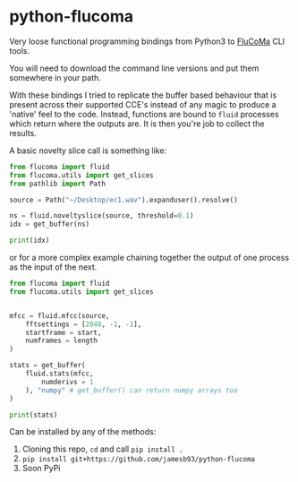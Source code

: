 # python-flucoma

Very loose functional programming bindings from Python3 to [FluCoMa](https://www.flucoma.org) CLI tools.

You will need to download the command line versions and put them somewhere in your path.

With these bindings I tried to replicate the buffer based behaviour that is present across their supported CCE's instead of any magic to produce a 'native' feel to the code.
Instead, functions are bound to `fluid` processes which return where the outputs are. It is then you're job to collect the results.

A basic novelty slice call is something like:

```python
from flucoma import fluid
from flucoma.utils import get_slices
from pathlib import Path

source = Path("~/Desktop/ec1.wav").expanduser().resolve()

ns = fluid.noveltyslice(source, threshold=0.1)
idx = get_buffer(ns)

print(idx)
```

or for a more complex example chaining together the output of one process as the input of the next.

```python
from flucoma import fluid
from flucoma.utils import get_slices


mfcc = fluid.mfcc(source, 
    fftsettings = [2048, -1, -1],
    startframe = start,
    numframes = length
)

stats = get_buffer(
    fluid.stats(mfcc,
        numderivs = 1
    ), "numpy" # get_buffer() can return numpy arrays too
)

print(stats)
```

Can be installed by any of the methods:

1. Cloning this repo, `cd` and call `pip install .`
2. `pip install git+https://github.com/jamesb93/python-flucoma`
3. Soon PyPi


